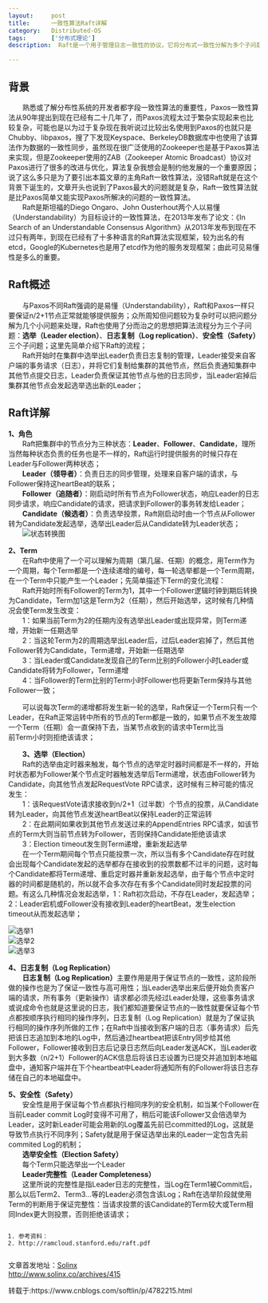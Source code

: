 ```yaml
---
layout:     post
title:      一致性算法Raft详解
category:   Distributed-OS
tags:       ['分布式理论']
description:  Raft是一个用于管理日志一致性的协议。它将分布式一致性分解为多个子问题：Leader选举（Leader election）、日志复制（Log replication）、安全性（Safety）、日志压缩（Log compaction）等   

---
```


<div class="htmledit_views" id="content_views">
<div id="cnblogs_post_body" class="blogpost-body cnblogs-markdown"><h2 id="背景"><a name="t0"></a><a name="t0"></a>背景</h2>
<p>　　熟悉或了解分布性系统的开发者都字段一致性算法的重要性，Paxos一致性算法从90年提出到现在已经有二十几年了，而Paxos流程太过于繁杂实现起来也比较复杂，可能也是以为过于复杂现在我听说过比较出名使用到Paxos的也就只是Chubby、libpaxos，搜了下发现Keyspace、BerkeleyDB数据库中也使用了该算法作为数据的一致性同步，虽然现在很广泛使用的Zookeeper也是基于Paxos算法来实现，但是Zookeeper使用的ZAB（Zookeeper Atomic Broadcast）协议对Paxos进行了很多的改进与优化，算法复杂我想会是制约他发展的一个重要原因；说了这么多只是为了要引出本篇文章的主角Raft一致性算法，没错Raft就是在这个背景下诞生的，文章开头也说到了Paxos最大的问题就是复杂，Raft一致性算法就是比Paxos简单又能实现Paxos所解决的问题的一致性算法。<br>
　　Raft是斯坦福的Diego Ongaro、John Ousterhout两个人以易懂（Understandability）为目标设计的一致性算法，在2013年发布了论文：《In Search of an Understandable Consensus Algorithm》从2013年发布到现在不过只有两年，到现在已经有了十多种语言的Raft算法实现框架，较为出名的有etcd，Google的Kubernetes也是用了etcd作为他的服务发现框架；由此可见易懂性是多么的重要。</p>
<h2 id="raft概述"><a name="t1"></a><a name="t1"></a>Raft概述</h2>
<p>　　与Paxos不同Raft强调的是易懂（Understandability），Raft和Paxos一样只要保证n/2+1节点正常就能够提供服务；众所周知但问题较为复杂时可以把问题分解为几个小问题来处理，Raft也使用了分而治之的思想把算法流程分为三个子问题：<strong>选举（Leader election）</strong>、<strong>日志复制（Log replication）</strong>、<strong>安全性（Safety）</strong>三个子问题；这里先简单介绍下Raft的流程；<br>
　　Raft开始时在集群中选举出Leader负责日志复制的管理，Leader接受来自客户端的事务请求（日志），并将它们复制给集群的其他节点，然后负责通知集群中其他节点提交日志，Leader负责保证其他节点与他的日志同步，当Leader宕掉后集群其他节点会发起选举选出新的Leader；</p>
<h2 id="raft详解"><a name="t2"></a><a name="t2"></a>Raft详解</h2>
<p><strong>1、角色</strong><br>
　　Raft把集群中的节点分为三种状态：<strong>Leader</strong>、<strong>Follower</strong>、<strong>Candidate</strong>，理所当然每种状态负责的任务也是不一样的，Raft运行时提供服务的时候只存在Leader与Follower两种状态；<br>
　　<strong>Leader（领导者）</strong>：负责日志的同步管理，处理来自客户端的请求，与Follower保持这heartBeat的联系；<br>
　　<strong>Follower（追随者）</strong>：刚启动时所有节点为Follower状态，响应Leader的日志同步请求，响应Candidate的请求，把请求到Follower的事务转发给Leader；<br>
　　<strong>Candidate（候选者）</strong>：负责选举投票，Raft刚启动时由一个节点从Follower转为Candidate发起选举，选举出Leader后从Candidate转为Leader状态；<br>
　　<img src="https://images2015.cnblogs.com/blog/84976/201509/84976-20150904193325310-1742278168.png" alt="状态转换图"></p>
<p><strong>2、Term</strong><br>
　　在Raft中使用了一个可以理解为周期（第几届、任期）的概念，用Term作为一个周期，每个Term都是一个连续递增的编号，每一轮选举都是一个Term周期，在一个Term中只能产生一个Leader；先简单描述下Term的变化流程：<br>
　　Raft开始时所有Follower的Term为1，其中一个Follower逻辑时钟到期后转换为Candidate，Term加1这是Term为2（任期），然后开始选举，这时候有几种情况会使Term发生改变：<br>
　　1：如果当前Term为2的任期内没有选举出Leader或出现异常，则Term递增，开始新一任期选举<br>
　　2：当这轮Term为2的周期选举出Leader后，过后Leader宕掉了，然后其他Follower转为Candidate，Term递增，开始新一任期选举<br>
　　3：当Leader或Candidate发现自己的Term比别的Follower小时Leader或Candidate将转为Follower，Term递增<br>
　　4：当Follower的Term比别的Term小时Follower也将更新Term保持与其他Follower一致；</p>
<p>　　可以说每次Term的递增都将发生新一轮的选举，Raft保证一个Term只有一个Leader，在Raft正常运转中所有的节点的Term都是一致的，如果节点不发生故障一个Term（任期）会一直保持下去，当某节点收到的请求中Term比当<br>
前Term小时则拒绝该请求；</p>
<p>　　<strong>3、选举（Election）</strong><br>
　　Raft的选举由定时器来触发，每个节点的选举定时器时间都是不一样的，开始时状态都为Follower某个节点定时器触发选举后Term递增，状态由Follower转为Candidate，向其他节点发起RequestVote RPC请求，这时候有三种可能的情况发生：<br>
　　1：该RequestVote请求接收到n/2+1（过半数）个节点的投票，从Candidate转为Leader，向其他节点发送heartBeat以保持Leader的正常运转<br>
　　2：在此期间如果收到其他节点发送过来的AppendEntries RPC请求，如该节点的Term大则当前节点转为Follower，否则保持Candidate拒绝该请求<br>
　　3：Election timeout发生则Term递增，重新发起选举<br>
　　在一个Term期间每个节点只能投票一次，所以当有多个Candidate存在时就会出现每个Candidate发起的选举都存在接收到的投票数都不过半的问题，这时每个Candidate都将Term递增、重启定时器并重新发起选举，由于每个节点中定时器的时间都是随机的，所以就不会多次存在有多个Candidate同时发起投票的问题。有这么几种情况会发起选举，1：Raft初次启动，不存在Leader，发起选举；2：Leader宕机或Follower没有接收到Leader的heartBeat，发生election timeout从而发起选举；</p>
<p><img src="https://images2015.cnblogs.com/blog/84976/201509/84976-20150904193400638-1745751312.png" alt="选举1"><br><img src="https://images2015.cnblogs.com/blog/84976/201509/84976-20150904193411560-968762958.png" alt="选举2"><br><img src="https://images2015.cnblogs.com/blog/84976/201509/84976-20150904193419091-722906752.png" alt="选举3"></p>
<p><strong>4、日志复制（Log Replication）</strong><br>
　　<strong>日志复制（Log Replication）</strong>主要作用是用于保证节点的一致性，这阶段所做的操作也是为了保证一致性与高可用性；当Leader选举出来后便开始负责客户端的请求，所有事务（更新操作）请求都必须先经过Leader处理，这些事务请求或说成命令也就是这里说的日志，我们都知道要保证节点的一致性就要保证每个节点都按顺序执行相同的操作序列，日志复制（Log Replication）就是为了保证执行相同的操作序列所做的工作；在Raft中当接收到客户端的日志（事务请求）后先把该日志追加到本地的Log中，然后通过heartbeat把该Entry同步给其他Follower，Follower接收到日志后记录日志然后向Leader发送ACK，当Leader收到大多数（n/2+1）Follower的ACK信息后将该日志设置为已提交并追加到本地磁盘中，通知客户端并在下个heartbeat中Leader将通知所有的Follower将该日志存储在自己的本地磁盘中。</p>
<p><strong>5、安全性（Safety）</strong><br>
　　安全性是用于保证每个节点都执行相同序列的安全机制，如当某个Follower在当前Leader commit Log时变得不可用了，稍后可能该Follower又会倍选举为Leader，这时新Leader可能会用新的Log覆盖先前已committed的Log，这就是导致节点执行不同序列；Safety就是用于保证选举出来的Leader一定包含先前 commited Log的机制；<br>
　　<strong>选举安全性（Election Safety）</strong><br>
　　每个Term只能选举出一个Leader<br>
　　<strong>Leader完整性（Leader Completeness）</strong><br>
　　这里所说的完整性是指Leader日志的完整性，当Log在Term1被Commit后，那么以后Term2、Term3...等的Leader必须包含该Log；Raft在选举阶段就使用Term的判断用于保证完整性：当请求投票的该Candidate的Term较大或Term相同Index更大则投票，否则拒绝该请求；</p>
<pre><code class="hljs java"><ol class="hljs-ln"><li><div class="hljs-ln-numbers"><div class="hljs-ln-line hljs-ln-n" data-line-number="1"></div></div><div class="hljs-ln-code"><div class="hljs-ln-line">参考资料：  </div></div></li><li><div class="hljs-ln-numbers"><div class="hljs-ln-line hljs-ln-n" data-line-number="2"></div></div><div class="hljs-ln-code"><div class="hljs-ln-line">http:<span class="hljs-comment">//ramcloud.stanford.edu/raft.pdf  </span></div></div></li></ol></code><div class="hljs-button {2}" data-title="复制" onclick="hljs.copyCode(event)"></div></pre>
<p>文章首发地址：<a href="http://www.solinx.co/archives/415" rel="nofollow" title="Solinx">Solinx</a><br><a href="http://www.solinx.co/archives/415" rel="nofollow" class="uri">http://www.solinx.co/archives/415</a></p>
</div>
<p>转载于:https://www.cnblogs.com/softlin/p/4782215.html</p>                                    </div>